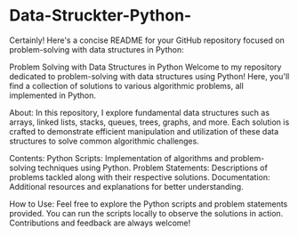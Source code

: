 # Data-Struckter-Python-
Certainly! Here's a concise README for your GitHub repository focused on problem-solving with data structures in Python:

Problem Solving with Data Structures in Python
Welcome to my repository dedicated to problem-solving with data structures using Python! Here, you'll find a collection of solutions to various algorithmic problems, all implemented in Python.


About:
In this repository, I explore fundamental data structures such as arrays, linked lists, stacks, queues, trees, graphs, and more. Each solution is crafted to demonstrate efficient manipulation and utilization of these data structures to solve common algorithmic challenges.


Contents:
Python Scripts: Implementation of algorithms and problem-solving techniques using Python.
Problem Statements: Descriptions of problems tackled along with their respective solutions.
Documentation: Additional resources and explanations for better understanding.


How to Use:
Feel free to explore the Python scripts and problem statements provided. You can run the scripts locally to observe the solutions in action. Contributions and feedback are always welcome!
